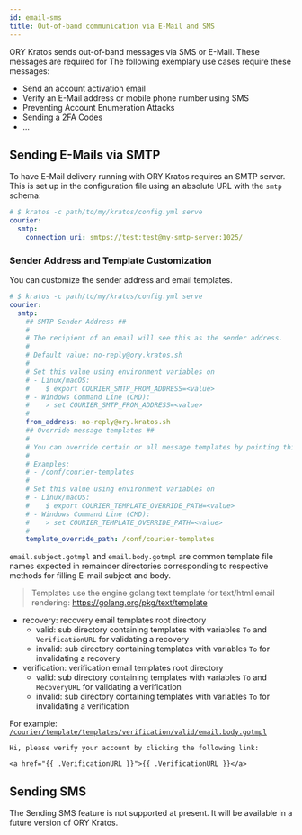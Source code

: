 ```yaml
---
id: email-sms
title: Out-of-band communication via E-Mail and SMS
---
```


ORY Kratos sends out-of-band messages via SMS or E-Mail. These messages are
required for The following exemplary use cases require these messages:

- Send an account activation email
- Verify an E-Mail address or mobile phone number using SMS
- Preventing Account Enumeration Attacks
- Sending a 2FA Codes
- ...

## Sending E-Mails via SMTP

To have E-Mail delivery running with ORY Kratos requires an SMTP server. This is
set up in the configuration file using an absolute URL with the `smtp` schema:

```yaml title="path/to/my/kratos/config.yml"
# $ kratos -c path/to/my/kratos/config.yml serve
courier:
  smtp:
    connection_uri: smtps://test:test@my-smtp-server:1025/
```

### Sender Address and Template Customization

You can customize the sender address and email templates.

```yaml title="path/to/my/kratos/config.yml"
# $ kratos -c path/to/my/kratos/config.yml serve
courier:
  smtp:
    ## SMTP Sender Address ##
    #
    # The recipient of an email will see this as the sender address.
    #
    # Default value: no-reply@ory.kratos.sh
    #
    # Set this value using environment variables on
    # - Linux/macOS:
    #    $ export COURIER_SMTP_FROM_ADDRESS=<value>
    # - Windows Command Line (CMD):
    #    > set COURIER_SMTP_FROM_ADDRESS=<value>
    #
    from_address: no-reply@ory.kratos.sh
    ## Override message templates ##
    #
    # You can override certain or all message templates by pointing this key to the path where the templates are located.
    #
    # Examples:
    # - /conf/courier-templates
    #
    # Set this value using environment variables on
    # - Linux/macOS:
    #    $ export COURIER_TEMPLATE_OVERRIDE_PATH=<value>
    # - Windows Command Line (CMD):
    #    > set COURIER_TEMPLATE_OVERRIDE_PATH=<value>
    #
    template_override_path: /conf/courier-templates
```

`email.subject.gotmpl` and `email.body.gotmpl` are common template file names expected in remainder directories corresponding to respective methods for filling E-mail subject and body.

> Templates use the engine golang text template for text/html email rendering: https://golang.org/pkg/text/template

- recovery: recovery email templates root directory
  - valid: sub directory containing templates with variables `To` and `VerificationURL` for validating a recovery
  - invalid: sub directory containing templates with variables `To` for invalidating a recovery
- verification: verification email templates root directory
  - valid: sub directory containing templates with variables `To` and `RecoveryURL` for validating a verification
  - invalid: sub directory containing templates with variables `To` for invalidating a verification

For example: [`/courier/template/templates/verification/valid/email.body.gotmpl`](https://github.com/ory/kratos/blob/master/courier/template/templates/verification/valid/email.body.gotmpl)
```gotmpl title="courier/template/templates/verification/valid/email.body.gotmpl"
Hi, please verify your account by clicking the following link:

<a href="{{ .VerificationURL }}">{{ .VerificationURL }}</a>
```


## Sending SMS

The Sending SMS feature is not supported at present. It will be available in a
future version of ORY Kratos.
